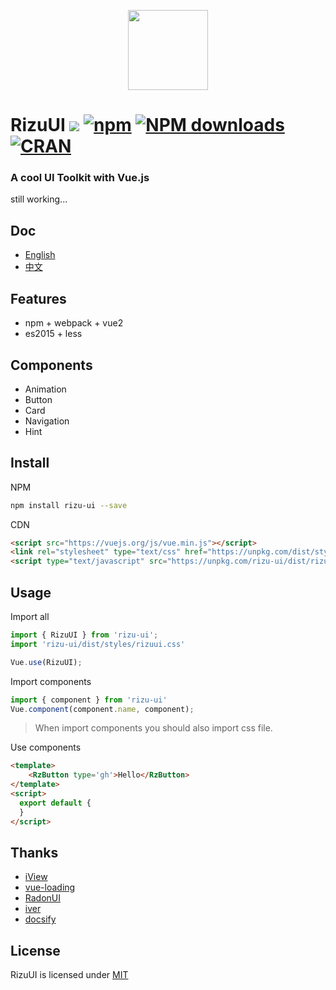 <p align="center">
  <a href="https://rizu-ui.github.io" target="\_blank">
    <img src="https://github.com/yrq110/RizuUI/blob/master/assets/logo.png" width="128px">
  </a>
</p>

# RizuUI [![](https://img.shields.io/travis/yrq110/RizuUI.svg?style=flat-square)](https://travis-ci.org/yrq110/RizuUI) [![npm](https://img.shields.io/npm/v/rizu-ui.svg?style=flat-square)](https://www.npmjs.com/package/rizu-ui) [![NPM downloads](http://img.shields.io/npm/dm/rizu-ui.svg?style=flat-square)](https://npmjs.org/package/rizu-ui) [![CRAN](https://img.shields.io/npm/l/rizu-ui.svg?style=flat-square)](https://opensource.org/licenses/MIT)

### A cool UI Toolkit with Vue.js

still working...

## Doc

* [English](https://rizu-ui.github.io)
* [中文](https://rizu-ui.github.io/#/zh-cn/)

## Features

* npm + webpack + vue2
* es2015 + less

## Components

* Animation
* Button
* Card
* Navigation
* Hint

## Install

NPM
```bash
npm install rizu-ui --save
```

CDN
```html
<script src="https://vuejs.org/js/vue.min.js"></script>
<link rel="stylesheet" type="text/css" href="https://unpkg.com/dist/styles/rizuui.css">
<script type="text/javascript" src="https://unpkg.com/rizu-ui/dist/rizuui.min.js"></script>
```

## Usage

Import all

```js
import { RizuUI } from 'rizu-ui';
import 'rizu-ui/dist/styles/rizuui.css'

Vue.use(RizuUI);
```

Import components

```js
import { component } from 'rizu-ui'
Vue.component(component.name, component);
```
> When import components you should also import css file.

Use components

```html
<template>
    <RzButton type='gh'>Hello</RzButton>
</template>
<script>
  export default {
  }
</script>
```

## Thanks

* [iView](https://github.com/iview/iview)
* [vue-loading](https://github.com/jkchao/vue-loading)
* [RadonUI](https://github.com/luojilab/radon-ui)
* [iver](https://github.com/jlianphoto/iver)
* [docsify](https://github.com/qingwei-li/docsify)

## License

RizuUI is licensed under [MIT](http://opensource.org/licenses/MIT)
